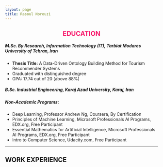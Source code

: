 ```yaml
---
layout: page 
title: Rasoul Norouzi
---
```


<h2 style="color:rgb(247, 22, 105);text-align:center;"> EDUCATION </h2>

##### M.Sc. By Research, Information Technology (IT), Tarbiat Modares University of Tehran, Iran 
- **Thesis Title:** A Data-Driven Ontology Building Method for Tourism Recommender Systems
- Graduated with distinguished degree 
- GPA: 17.74 out of 20 (above 88%) 

##### B.Sc. Industrial Engineering, Karaj Azad University, Karaj, Iran

##### Non-Academic Programs:
- Deep Learning, Professor Andrew Ng, Coursera, By Certification
- Principles of Machine Learning, Microsoft Professionals AI Programs, EDX.org, Free Participant
- Essential Mathematics for Artificial Intelligence, Microsoft Professionals AI Programs, EDX.org, Free Participant
- Intro to Computer Science, Udacity.com, Free Participant 

------------
## WORK EXPERIENCE
